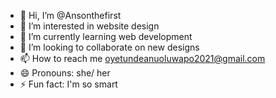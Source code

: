 - 👋 Hi, I’m @Ansonthefirst
- 👀 I’m interested in website design
- 🌱 I’m currently learning web development
- 💞️ I’m looking to collaborate on new designs
- 📫 How to reach me oyetundeanuoluwapo2021@gmail.com
- 😄 Pronouns: she/ her
- ⚡ Fun fact: I'm so smart

<!---
Ansonthefirst/Ansonthefirst is a ✨ special ✨ repository because its `README.md` (this file) appears on your GitHub profile.
You can click the Preview link to take a look at your changes.
--->
